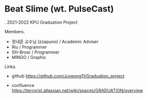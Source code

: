 # Beat Slime (wt. PulseCast)
. 2021-2022 KPU Graduation Project

Members.
- 정내훈 교수님 (zzapuno) / Academic Adviser
- Riu / Programmer
- SH-Broar / Programmer
- MINGO / Graphic

Links.
- github
https://github.com/Juyeong11/Graduation_project

- confluence
https://terrorist.atlassian.net/wiki/spaces/GRADUATION/overview
